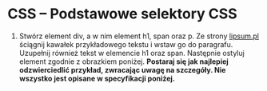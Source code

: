 # CSS – Podstawowe selektory CSS

1. Stwórz element div, a w nim element h1, span oraz p. Ze strony [lipsum.pl](http://lipsum.pl/) ściągnij kawałek przykładowego tekstu i wstaw go do paragrafu. Uzupełnij również tekst w elemencie h1 oraz span. Następnie ostyluj element zgodnie z obrazkiem poniżej. **Postaraj się jak najlepiej odzwierciedlić przykład, zwracając uwagę na szczegóły. Nie wszystko jest opisane w specyfikacji poniżej.**


